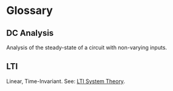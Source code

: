 # Glossary

## DC Analysis

Analysis of the steady-state of a circuit with non-varying inputs.

## LTI

Linear, Time-Invariant. See: [LTI System Theory](wikipedia.org/wiki/LTI_system_theory).